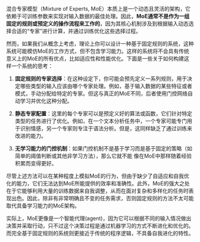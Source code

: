 
混合专家模型（Mixture of Experts, MoE）本质上是一个动态且灵活的架构，它依赖于可训练参数来实现对输入数据的最佳处理。因此，**MoE通常不是作为一组固定的规则或预定义的操作流程来工作的**，因为其核心机制涉及到根据输入动态选择合适的“专家”进行计算，并通过训练优化这些选择过程。

然而，如果我们从概念上考虑，理论上你可以设计一种基于固定规则的系统，这种系统可能模仿MoE的工作方式，但不包含学习能力。这样的系统将不会具有传统意义上的MoE的所有优点，比如适应性和性能优化。下面是一些关于如何构建这样一个系统的思考：

1. **固定规则的专家选择**：在这种设定下，你可能会预先定义一系列规则，用于决定哪些类型的输入应该由哪个专家处理。例如，基于输入数据的某些特征或者模式，手动分配给特定的专家。但这与真正的MoE不同，后者使用门控网络自动学习并优化这种分配。
    
2. **静态专家配置**：这里的每个专家可以是预定义好的算法或函数，它们针对特定类型的任务进行了优化。例如，在一个文本分析任务中，一个专家可能专门用于识别情感，另一个专家则专注于语法分析。但是，这同样缺乏了通过训练来改进的能力。
    
3. **无学习能力的门控机制**：如果门控机制不是基于学习而是基于固定的策略（如简单的阈值判断或其他非学习方法），那么它就不能            像在MoE中那样随着经验积累而变得更好。
    

尽管上述方法可以在某种程度上模拟MoE的行为，但由于缺少了自适应和自我优化的能力，它们无法达到MoE所能提供的效率和准确性。此外，MoE的强大之处在于它能够利用大量的训练数据来自我调整，从而在面对复杂和多样化的任务时表现出色。因此，除非有非常明确且不变的任务需求，否则固定规则的方法不太可能取代具备学习能力的MoE架构。

实际上，MoE更像是一个智能代理(agent)，因为它可以根据不同的输入情况做出决策并采取行动，只不过这个决策过程是通过机器学习的方式不断进化和优化的。而完全基于固定规则的系统则更接近于传统的程序逻辑，不具备自我进化的特性。